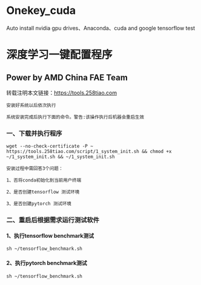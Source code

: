 # Onekey_cuda
Auto install nvidia gpu drives、Anaconda、cuda and google tensorflow test

# 深度学习一键配置程序
## Power by AMD China FAE Team

转载注明本文链接：<https://tools.258tiao.com>

```note
安装好系统以后依次执行
```
```warning
系统安装完成后执行下面的命令。警告:该操作执行后机器会重启生效
```
### 一、下载并执行程序
`wget --no-check-certificate -P ~ https://tools.258tiao.com/script/1_system_init.sh && chmod +x ~/1_system_init.sh && ~/1_system_init.sh`

```note
安装过程中需回答3个问题：

1、否将conda初始化到当前用户终端

2、是否创建tensorflow 测试环境

3、是否创建pytorch 测试环境
```

### 二、重启后根据需求运行测试软件

#### 1、执行tensorflow benchmark测试
`sh ~/tensorflow_benchmark.sh`
#### 2、执行pytorch benchmark测试
`sh ~/tensorflow_benchmark.sh`
